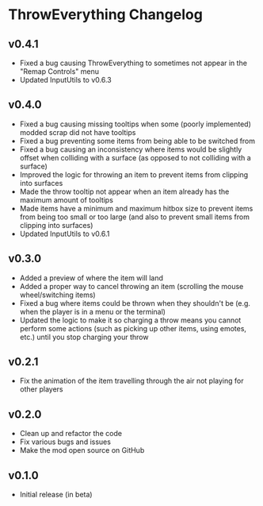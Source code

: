# ThrowEverything Changelog

## v0.4.1
- Fixed a bug causing ThrowEverything to sometimes not appear in the "Remap Controls" menu
- Updated InputUtils to v0.6.3

## v0.4.0
- Fixed a bug causing missing tooltips when some (poorly implemented) modded scrap did not have tooltips
- Fixed a bug preventing some items from being able to be switched from
- Fixed a bug causing an inconsistency where items would be slightly offset when colliding with a surface (as opposed to not colliding with a surface)
- Improved the logic for throwing an item to prevent items from clipping into surfaces
- Made the throw tooltip not appear when an item already has the maximum amount of tooltips
- Made items have a minimum and maximum hitbox size to prevent items from being too small or too large (and also to prevent small items from clipping into surfaces)
- Updated InputUtils to v0.6.1

## v0.3.0
- Added a preview of where the item will land
- Added a proper way to cancel throwing an item (scrolling the mouse wheel/switching items)
- Fixed a bug where items could be thrown when they shouldn't be (e.g. when the player is in a menu or the terminal)
- Updated the logic to make it so charging a throw means you cannot perform some actions (such as picking up other items, using emotes, etc.) until you stop charging your throw

## v0.2.1
- Fix the animation of the item travelling through the air not playing for other players

## v0.2.0
- Clean up and refactor the code
- Fix various bugs and issues
- Make the mod open source on GitHub

## v0.1.0
- Initial release (in beta)